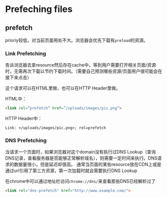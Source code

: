 # Prefeching files
## prefetch
prioriy较低，对当前页面用处不大。浏览器会优先下载有`preload`的资源。

### Link Prefetching
告诉浏览器去拿resource然后存在cache中，等到用户需要打开相关页面/资源时，无需再次下载以节约下载时间。（需要自己预测哪些资源/页面用户很可能会在接下来点击）

这个请求可以在HTML里做，也可以在HTTP Header里做。

HTML中：
```html
<link rel=”prefetch” href=”/uploads/images/pic.png“>
```

HTTP Header中：
```
Link: </uploads/images/pic.png>; rel=prefetch
```

### DNS Prefetching
当请求一个页面时，如果浏览器对这个domain没有执行过DNS Lookup（查询DNS记录，查看服务器是否能够正常解析域名），则需要一定时间来执行。DNS请求的数据量很小，但是延迟却很高。
通常当页面的某些resource放在CDN上或是通过url引用了第三方资源，第一次加载时就会需要执行DNS Lookup

在chrome中可以通过地址栏访问`chrome://dns/`来查看那些DNS已经解析过了

```html
<link rel="dns-prefetch" href="http://www.example.com/">
```
